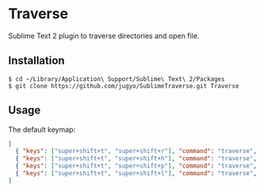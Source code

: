 Traverse
========

Sublime Text 2 plugin to traverse directories and open file.

## Installation

```
$ cd ~/Library/Application\ Support/Sublime\ Text\ 2/Packages
$ git clone https://github.com/jugyo/SublimeTraverse.git Traverse
```

## Usage

The default keymap:

```json
[
  { "keys": ["super+shift+t", "super+shift+r"], "command": "traverse", "args": {"start": "root"} },
  { "keys": ["super+shift+t", "super+shift+h"], "command": "traverse", "args": {"start": "home"} },
  { "keys": ["super+shift+t", "super+shift+p"], "command": "traverse", "args": {"start": "project"} },
  { "keys": ["super+shift+t", "super+shift+l"], "command": "traverse", "args": {"start": "last"} }
]
```
